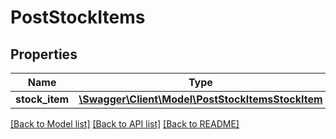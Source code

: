 # PostStockItems

## Properties
Name | Type | Description | Notes
------------ | ------------- | ------------- | -------------
**stock_item** | [**\Swagger\Client\Model\PostStockItemsStockItem**](PostStockItemsStockItem.md) |  | 

[[Back to Model list]](../README.md#documentation-for-models) [[Back to API list]](../README.md#documentation-for-api-endpoints) [[Back to README]](../README.md)


